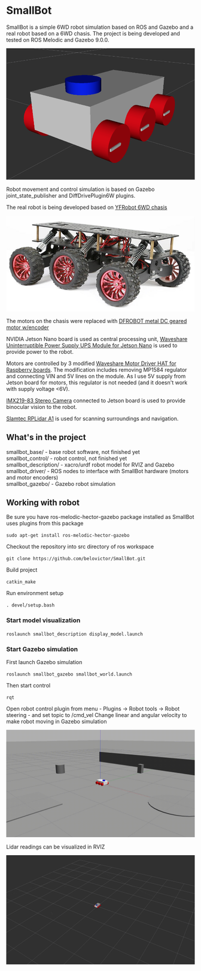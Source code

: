 # SmallBot

SmallBot is a simple 6WD robot simulation based on ROS and Gazebo and a real robot based on a 6WD chasis.
The project is being developed and tested on ROS Melodic and Gazebo 9.0.0.

![rviz image](smallbot_description/images/smallbot_rviz.png)

Robot movement and control simulation is based on Gazebo joint_state_publisher and DiffDrivePlugin6W plugins.

The real robot is being developed based on [YFRobot 6WD chasis](https://yfrobot.com/collections/robot-kits/products/wild-thumper-6wd-all-terrain-chassis-black)

![chasis image](smallbot_description/images/yfrobot_6wd_chasis.jpg)

The motors on the chasis were replaced with [DFROBOT metal DC geared motor w/encoder](https://www.dfrobot.com/product-1617.html)

NVIDIA Jetson Nano board is used as central processing unit, [Waveshare Uninterruptible Power Supply UPS Module for Jetson Nano](https://www.waveshare.com/product/ai/expansions/power-supply/ups-power-module-b.htm) is used to provide power to the robot.

Motors are controlled by 3 modified [Waveshare Motor Driver HAT for Raspberry boards](https://www.waveshare.com/product/raspberry-pi/hats/motors-relays/motor-driver-hat.htm). The modification includes removing MP1584 regulator and connecting VIN and 5V lines on the module. As I use 5V supply from Jetson board for motors, this regulator is not needed (and it doesn't work with supply voltage <6V).

[IMX219-83 Stereo Camera](https://www.waveshare.com/product/ai/cameras/binocular-cameras/imx219-83-stereo-camera.htm) connected to Jetson board is used to provide binocular vision to the robot.

[Slamtec RPLidar A1](https://www.slamtec.com/en/Lidar/A1) is used for scanning surroundings and navigation.

## What's in the project

smallbot_base/ - base robot software, not finished yet  
smallbot_control/ - robot control, not finished yet  
smallbot_description/ - xacro/urdf robot model for RVIZ and Gazebo  
smallbot_driver/ - ROS nodes to interface with SmallBot hardware (motors and motor encoders)  
smallbot_gazebo/ - Gazebo robot simulation

## Working with robot

Be sure you have ros-melodic-hector-gazebo package installed as SmallBot uses plugins from this package

``sudo apt-get install ros-melodic-hector-gazebo``

Checkout the repository into src directory of ros workspace

``git clone https://github.com/belovictor/SmallBot.git``

Build project

``catkin_make``

Run environment setup

``. devel/setup.bash``

### Start model visualization

``roslaunch smallbot_description display_model.launch``

### Start Gazebo simulation

First launch Gazebo simulation

``roslaunch smallbot_gazebo smallbot_world.launch``

Then start control

``rqt``

Open robot control plugin from menu - Plugins -> Robot tools -> Robot steering - and set topic to /cmd_vel
Change linear and angular velocity to make robot moving in Gazebo simulation

![gazebo circle move animation](smallbot_gazebo/video/smallbot_circle_move.gif)

Lidar readings can be visualized in RVIZ

![rviz image](smallbot_description/images/smallbot_rviz_lidar.png)
